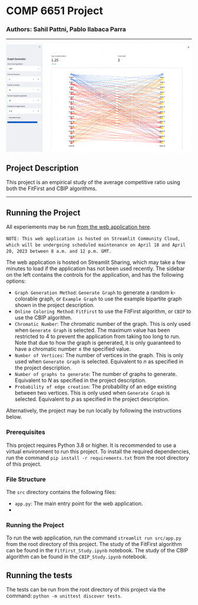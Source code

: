 # COMP 6651 Project
### Authors: Sahil Pattni, Pablo Ilabaca Parra
---
<!-- insert image here -->
![Screenshot of the web-application UI](images/ui.png)

## Project Description
This project is an empirical study of the average competitive ratio using both the FitFirst and CBIP algorithms.

---

## Running the Project
All experiements may be run [from the web application here](https://sahil-pattni-comp-6651-project-srcapp-6hpg5f.streamlit.app).

```NOTE: This web application is hosted on Streamlit Community Cloud, which will be undergoing scheduled maintenance on April 18 and April 20, 2023 between 8 a.m. and 12 p.m. GMT.```

The web application is hosted on Streamlit Sharing, which may take a few minutes to load if the application has not been used recently. The sidebar on the left contains the controls for the application, and has the following options:
- `Graph Generation Method`: `Generate Graph` to generate a random k-colorable graph, or `Example Graph` to use the example bipartite graph shown in the project description.
- `Online Coloring Method`: `FitFirst` to use the FitFirst algorithm, or `CBIP` to use the CBIP algorithm.
- `Chromatic Number`: The chromatic number of the graph. This is only used when `Generate Graph` is selected. The maximum value has been restricted to 4 to prevent the application from taking too long to run. Note that due to how the graph is generated, it is only guaranteed to have a chromatic number $\leq$ the specified value.
- `Number of Vertices`: The number of vertices in the graph. This is only used when `Generate Graph` is selected. Equivalent to $n$ as specified in the project description.
- `Number of graphs to generate`: The number of graphs to generate. Equivalent to $N$ as specified in the project description.
- `Probability of edge creation`: The probability of an edge existing between two vertices. This is only used when `Generate Graph` is selected. Equivalent to $p$ as specified in the project description.


Alternatively, the project may be run locally by following the instructions below.
### Prerequisites
This project requires Python 3.8 or higher. It is recommended to use a virtual environment to run this project. To install the required dependencies, run the command `pip install -r requirements.txt` from the root directory of this project.

### File Structure
The `src` directory contains the following files:
- `app.py`: The main entry point for the web application.
- 

### Running the Project
To run the web application, run the command `streamlit run src/app.py` from the root directory of this project.
The study of the FitFirst algorithm can be found in the `FitFirst_Study.ipynb` notebook.
The study of the CBIP algorithm can be found in the `CBIP_Study.ipynb` notebook.

## Running the tests
The tests can be run from the root directory of this project via the command:
`python -m unittest discover tests`.